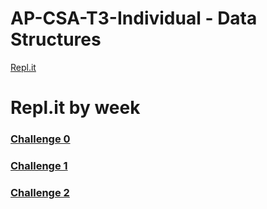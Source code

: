 # AP-CSA-T3-Individual - Data Structures


[Repl.it](https://replit.com/@nolanplatt/AP-CSA-Data-Structures#challenge0/Main.java)


# Repl.it by week
### [Challenge 0](https://replit.com/@nolanplatt/AP-CSA-Data-Structures#challenge0/Main.java)
### [Challenge 1](https://replit.com/@nolanplatt/AP-CSA-Data-Structures#challenge1/Challenge1.java)
### [Challenge 2](https://replit.com/@nolanplatt/AP-CSA-Data-Structures#challenge2/Challenge2.java)
